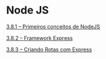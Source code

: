 # Node JS

[3.8.1 – Primeiros conceitos de NodeJS](/nodeJs/markdown/aula-1.8.1.md)

[3.8.2 – Framework Express](/nodeJs/markdown/aula-1.8.2.md)

[3.8.3 – Criando Rotas com Express](/nodeJs/markdown/aula-1.8.3.md)

[](/nodeJs/markdown/aula-1.8.4.md)

